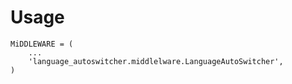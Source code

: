 # Usage

```
MiDDLEWARE = (
    ...
    'language_autoswitcher.middlelware.LanguageAutoSwitcher',
)
```
